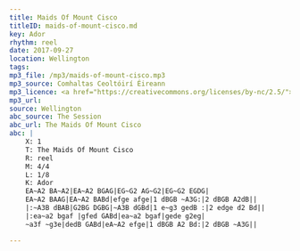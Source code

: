 ```yaml
---
title: Maids Of Mount Cisco
titleID: maids-of-mount-cisco.md
key: Ador
rhythm: reel
date: 2017-09-27
location: Wellington 
tags: 
mp3_file: /mp3/maids-of-mount-cisco.mp3
mp3_source: Comhaltas Ceoltóirí Éireann
mp3_licence: <a href="https://creativecommons.org/licenses/by-nc/2.5/">CC-BY-NC-2.5</a>
mp3_url: 
source: Wellington
abc_source: The Session
abc_url: The Maids Of Mount Cisco
abc: |
    X: 1
    T: The Maids Of Mount Cisco
    R: reel
    M: 4/4
    L: 1/8
    K: Ador
    EA~A2 BA~A2|EA~A2 BGAG|EG~G2 AG~G2|EG~G2 EGDG|
    EA~A2 BAAG|EA~A2 BABd|efge afge|1 dBGB ~A3G:|2 dBGB A2dB||
    |:~A3B dBAB|G2BG DGBG|~A3B dGBd|1 e~g3 gedB :|2 edge d2 Bd||
    |:ea~a2 bgaf |gfed GABd|ea~a2 bgaf|gede g2eg|
    ~a3f ~g3e|dedB GABd|eA~A2 efge|1 dBGB A2 Bd:|2 dBGB ~A3G||

---
```

